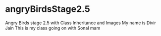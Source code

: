 # angryBirdsStage2.5
Angry Birds stage 2.5 with Class Inheritance and Images
My name is Divir Jain
This is my class going on with Sonal mam